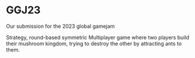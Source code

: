 # GGJ23
Our submission for the 2023 global gamejam

Strategy, round-based symmetric Multiplayer game where two players build their mushroom kingdom, trying to destroy the other by attracting ants to them.
